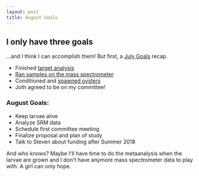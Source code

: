 ```yaml
---
layout: post
title: August Goals
---
```


## I only have three goals

...and I think I can accomplish them! But first, a [July Goals](https://yaaminiv.github.io/July-Goals/) recap.

- Finished [target analysis](https://yaaminiv.github.io/Selecting-SRM-Targets-Part7/)
- [Ran samples on the mass spectrometer](https://yaaminiv.github.io/SRM-Assay-Day9/)
- Conditioned and [spawned oysters](https://yaaminiv.github.io/Gigas-Larvae-Day0/)
- Joth agreed to be on my committee!

### August Goals:

- Keep larvae alive
- Analyze SRM data
- Schedule first committee meeting
- Finalize proposal and plan of study
- Talk to Steven about funding after Summer 2018

And who knows? Maybe I'll have time to do the metaanalysis when the larvae are grown and I don't have anymore mass spectrometer data to play with. A girl can only hope.


